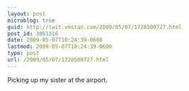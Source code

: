 ```yaml
---
layout: post
microblog: true
guid: http://twit.vmstan.com/2009/05/07/1728500727.html
post_id: 3051316
date: 2009-05-07T10:24:39-0600
lastmod: 2009-05-07T10:24:39-0600
type: post
url: /2009/05/07/1728500727.html
---
```

Picking up my sister at the airport.
